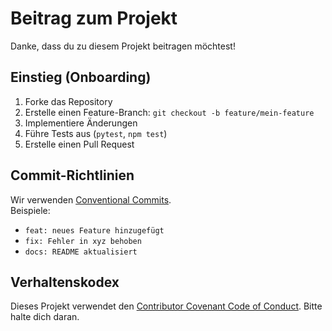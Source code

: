 # Beitrag zum Projekt

Danke, dass du zu diesem Projekt beitragen möchtest!

## Einstieg (Onboarding)
1. Forke das Repository
2. Erstelle einen Feature-Branch: `git checkout -b feature/mein-feature`
3. Implementiere Änderungen
4. Führe Tests aus (`pytest`, `npm test`)
5. Erstelle einen Pull Request

## Commit-Richtlinien
Wir verwenden [Conventional Commits](https://www.conventionalcommits.org/).  
Beispiele:
- `feat: neues Feature hinzugefügt`
- `fix: Fehler in xyz behoben`
- `docs: README aktualisiert`

## Verhaltenskodex
Dieses Projekt verwendet den [Contributor Covenant Code of Conduct](CODE_OF_CONDUCT.md). Bitte halte dich daran.
